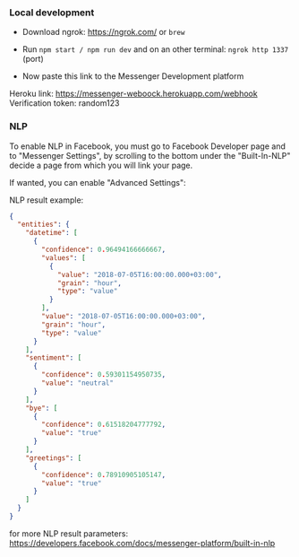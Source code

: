 ### Local development

- Download ngrok: https://ngrok.com/ or `brew`
- Run `npm start / npm run dev` and on an other terminal: `ngrok http 1337` (port)

- Now paste this link to the Messenger Development platform


Heroku link: https://messenger-weboock.herokuapp.com/webhook
Verification token: random123

### NLP

To enable NLP in Facebook, you must go to Facebook Developer page and to "Messenger Settings", by scrolling to the bottom under the "Built-In-NLP" decide a page from which you will link your page.

If wanted, you can enable "Advanced Settings":


NLP result example:

```json
{
  "entities": {
    "datetime": [
      {
        "confidence": 0.96494166666667,
        "values": [
          {
            "value": "2018-07-05T16:00:00.000+03:00",
            "grain": "hour",
            "type": "value"
          }
        ],
        "value": "2018-07-05T16:00:00.000+03:00",
        "grain": "hour",
        "type": "value"
      }
    ],
    "sentiment": [
      {
        "confidence": 0.59301154950735,
        "value": "neutral"
      }
    ],
    "bye": [
      {
        "confidence": 0.61518204777792,
        "value": "true"
      }
    ],
    "greetings": [
      {
        "confidence": 0.78910905105147,
        "value": "true"
      }
    ]
  }
}
```

for more NLP result parameters: https://developers.facebook.com/docs/messenger-platform/built-in-nlp